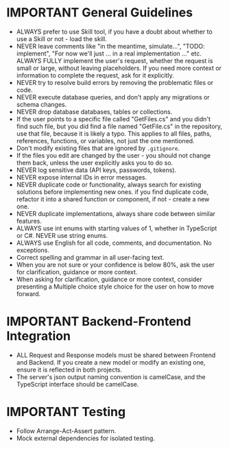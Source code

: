 # IMPORTANT General Guidelines

- ALWAYS prefer to use Skill tool, if you have a doubt about whether to use a Skill or not - load the skill.
- NEVER leave comments like "in the meantime, simulate...", "TODO: implement", "For now we'll just ... in a real implementation ..." etc. ALWAYS FULLY implement the user's request, whether the request is small or large, without leaving placeholders. If you need more context or information to complete the request, ask for it explicitly.
- NEVER try to resolve build errors by removing the problematic files or code.
- NEVER execute database queries, and don't apply any migrations or schema changes.
- NEVER drop database databases, tables or collections.
- If the user points to a specific file called "GetFiles.cs" and you didn't find such file, but you did find a file named "GetFile.cs" in the repository, use that file, because it is likely a typo. This applies to all files, paths, references, functions, or variables, not just the one mentioned.
- Don't modify existing files that are ignored by `.gitignore`.
- If the files you edit are changed by the user - you should not change them back, unless the user explicitly asks you to do so.
- NEVER log sensitive data (API keys, passwords, tokens).
- NEVER expose internal IDs in error messages.
- NEVER duplicate code or functionality, always search for existing solutions before implementing new ones. if you find duplicate code, refactor it into a shared function or component, if not - create a new one.
- NEVER duplicate implementations, always share code between similar features.
- ALWAYS use int enums with starting values of 1, whether in TypeScript or C#. NEVER use string enums.
- ALWAYS use English for all code, comments, and documentation. No exceptions.
- Correct spelling and grammar in all user-facing text.
- When you are not sure or your confidence is below 80%, ask the user for clarification, guidance or more context.
- When asking for clarification, guidance or more context, consider presenting a Multiple choice style choice for the user on how to move forward.

# IMPORTANT Backend-Frontend Integration

- ALL Request and Response models must be shared between Frontend and Backend. If you create a new model or modify an existing one, ensure it is reflected in both projects.
- The server's json output naming convention is camelCase, and the TypeScript interface should be camelCase.

# IMPORTANT Testing

- Follow Arrange-Act-Assert pattern.
- Mock external dependencies for isolated testing.
